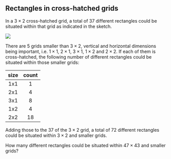 ## Rectangles in cross-hatched grids

In a $3\times 2$ cross-hatched grid, a total of $37$ different rectangles could be situated within that grid as indicated in the sketch.

![](https://projecteuler.net/project/images/p147.png)

There are $5$ grids smaller than $3\times 2$, vertical and horizontal dimensions being important, i.e. $1\times 1$, $2\times 1$, $3\times 1$, $1\times 2$ and $2\times 2$. If each of them is cross-hatched, the following number of different rectangles could be situated within those smaller grids:

| size | count |
|:----:|:-----:|
| 1x1  | 1     |
| 2x1  | 4     |
| 3x1  | 8     |
| 1x2  | 4     |
| 2x2  | 18    |

Adding those to the $37$ of the $3\times 2$ grid, a total of $72$ different rectangles could be situated within $3\times 2$ and smaller grids.

How many different rectangles could be situated within $47\times 43$ and smaller grids?
